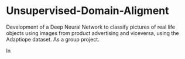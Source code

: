# Unsupervised-Domain-Aligment
Development of a Deep Neural Network to classify pictures of real life objects using images from product advertising and viceversa, using the Adaptiope dataset. As a group project.

In
